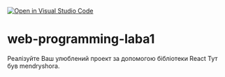[![Open in Visual Studio Code](https://classroom.github.com/assets/open-in-vscode-f059dc9a6f8d3a56e377f745f24479a46679e63a5d9fe6f495e02850cd0d8118.svg)](https://classroom.github.com/online_ide?assignment_repo_id=7445093&assignment_repo_type=AssignmentRepo)
# web-programming-laba1

Реалізуйте Ваш улюблений проект за допомогою бібліотеки React
Тут був mendryshora.